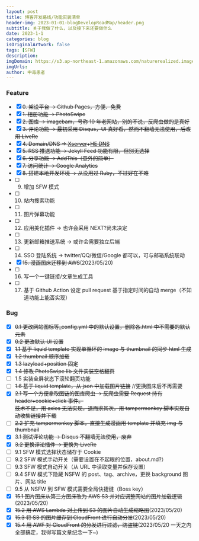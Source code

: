 ```yaml
---
layout: post
title: 博客开发路线/功能实装清单
header-img: 2023-01-01-blogDevelopRoadMap/header.png
subtitle: 关于我做了什么，以及接下来还要做什么
date: 2023-1-1
categories: blog
isOriginalArtwork: false
tags: [SFW]
description:
imgDomain: https://s3.ap-northeast-1.amazonaws.com/naturerealized.images/
imgUrls:
author: 中毒患者
---
```


### Feature

- [x] ~~0. 架设平台 -> Github Pages，方便、免费~~
- [x] ~~1. 相册功能 -> PhotoSwipe~~
- [x] ~~2. 图库 -> imagebam，号称 10 年老网站，别的不说，反爬虫做的是真好~~
- [x] ~~3. 评论功能 -> 最初采用 Disqus，UI 真好看，然而不翻墙无法使用，后改用 LiveRe~~
- [x] ~~4. Domain/DNS -> [Xserver](https://secure.xserver.ne.jp/xapanel/myaccount/index)+[HE DNS](https://dns.he.net/)~~
- [x] ~~5. RSS 推送功能 -> Jekyll Feed 功能有限，但别无选择~~
- [x] ~~6. 分享功能 -> AddThis（意外的简单）~~
- [x] ~~7. 访问统计 -> Google Analytics~~
- [x] ~~8. 搭建本地开发环境 -> 从没用过 Ruby，不过好在不难~~
- [ ] 9. 增加 SFW 模式
- [ ] 10. 站内搜索功能
- [ ] 11. 图片弹幕功能
- [ ] 12. 应用美化插件 -> 也许会采用 NEXT?尚未决定
- [ ] 13. 更新邮箱推送系统 -> 或许会需要独立后端
- [ ] 14. SSO 登陆系统 -> twitter/QQ/微信/Google 都可以，可与邮箱系统联动
- [x] ~~15. 漫画图床迁移到 AWS~~(2023/05/20)
- [ ] 16. 写一个一键链接/文章生成工具
- [ ] 17. 基于 Github Action 设定 pull request 基于指定时间的自动 merge（不知道功能上能否实现）

### Bug

- [x] ~~0.1 更改网站图标等\_config.yml 中的默认设置，删除各.html 中不需要的默认元素~~
- [x] ~~0.2 更改默认 UI 设置~~
- [x] ~~1.1 基于 liquid template 实现单循环的 image 与 thumbnail 的同步 html 生成~~
- [x] ~~1.2 thumbnail 顺序加载~~
- [x] ~~1.3 lazyload+position 固定~~
- [x] ~~1.4 修改 PhotoSwipe lib 文件实装空格翻页~~
- [ ] 1.5 实装全屏状态下滚轮翻页功能
- [ ] ~~1.6 基于 liquid template，从 json 中加载图片链接~~ //更换图床后不再需要
- [x] ~~2.1 写一个方便拿取图链的图库爬虫 -> 反爬虫需要 Request 持有 header+cookie+click 事件。~~  
       ~~技术不足，用 axios 无法实现，退而求其次，用 tampermonkey 脚本实现自动收集链接并下载~~
- [ ] ~~2.2 扩充 tampermonkey 脚本，直接生成漫画用 template 并填充 img 与 thumbnail~~
- [x] ~~3.1 测试评论功能 -> Disqus 不翻墙无法使用，废弃~~
- [x] ~~3.2 更换评论插件 -> 更换为 LiveRe~~
- [ ] 9.1 SFW 模式选择状态储存于 Cookie
- [ ] 9.2 SFW 模式手动开关（需要设置在不起眼的位置，about.md?）
- [ ] 9.3 SFW 模式自动开关（从 URL 中读取变量并保存设置）
- [ ] 9.4 SFW 模式下隐藏 NSFW 的 post、tag、archive，更换 background 图片、网站 title
- [ ] 9.5 从 NSFW 到 SFW 模式需要全局快捷键（Boss key）
- [x] ~~15.1 图片图床从第三方图床改为 AWS S3 并对应调整网站的图片加载逻辑~~(2023/05/20)
- [x] ~~15.2 用 AWS Lambda 对上传到 S3 的图片自动生成缩略图~~(2023/05/20)
- [x] ~~15.3 将 S3 的图片缓存到 CloudFront 进行自动分发~~(2023/05/20)
- [x] ~~15.4 用 AWF 对 CloudFront 的分发进行过滤，防盗链~~(2023/05/20 一天之内全部搞定，我得写篇文章纪念一下~)
